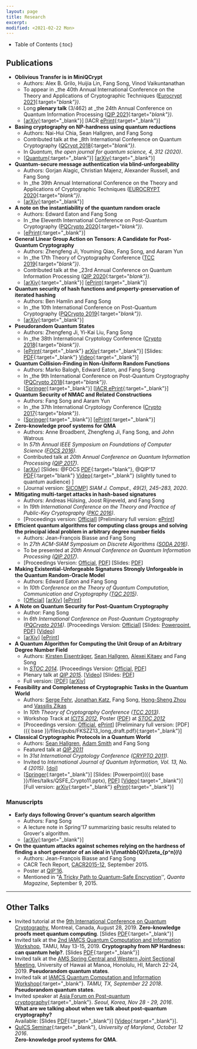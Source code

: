 ```yaml
---
layout: page
title: Research
excerpt:
modified: <2021-02-22 Mon>
---
```

* Table of Contents
{:toc}

## Publications
* **Oblivious Transfer is in MiniQCrypt**
    *  Authors: Alex B. Grilo, Huijia Lin, Fang Song, Vinod Vaikuntanathan
    *  To appear in _the 40th Annual International Conference on the Theory and Applications of Cryptographic Techniques ([Eurocrypt 2021](https://eurocrypt.iacr.org/2021/){:target="_blank"})_. 
	*  Long **plenary talk** (3/462) at _the 24th Annual Conference on Quantum Information Processing ([QIP 2021](https://www.mcqst.de/qip2021/){:target="_blank"})_. 
    *  [[arXiv](https://arxiv.org/abs/2011.14980){:target="_blank"}] [IACR [ePrint](https://ia.cr/2020/1500){:target="_blank"}]
* **Basing cryptography on NP-hardness using quantum reductions** 
	*  Authors: Nai-Hui Chia, Sean Hallgren, and Fang Song 
	*  Contributed talk at the _8th International Conference on
       Quantum Cryptography ([QCrypt 2018](http://2018.qcrypt.net/){:target="_blank"})_. 
	*  In _Quantum, the open journal for quantum science, 4, 312 (2020)_. 
	*  [[Quantum](https://doi.org/10.22331/q-2020-08-27-312){:target="_blank"}] [[arXiv](https://arxiv.org/abs/1804.10309){:target="_blank"}]
*  **Quantum-secure message authentication via blind-unforgeability** 
    *  Authors: Gorjan Alagic, Christian Majenz, Alexander Russell,
       and Fang Song
	*  In _the 39th Annual International Conference on the Theory and Applications of Cryptographic Techniques ([EUROCRYPT 2020](https://eurocrypt.iacr.org/2020/){:target="_blank"})_.
	*  [[arXiv](https://arxiv.org/abs/1803.03761){:target="_blank"}]
*   **A note on the instantiability of the quantum random oracle**
    *  Authors: Edward Eaton and Fang Song
	*  In _the Eleventh International Conference on Post-Quantum Cryptography ([PQCrypto 2020](https://pqcrypto2020.inria.fr/){:target="_blank"})_.
	*  [[ePrint](https://eprint.iacr.org/2019/1466){:target="_blank"}]
*   **General Linear Group Action on Tensors: A Candidate for Post-Quantum Cryptography** 
    *  Authors: Zhengfeng Ji, Youming Qiao, Fang Song, and Aaram Yun
	*  In _the 17th Theory of Cryptography Conference
       ([TCC 2019](https://tcc.iacr.org/2019/){:target="_blank"})_.
	*  Contributed talk at the _23rd Annual Conference on Quantum
    Information Processing ([QIP 2020](http://www.szpclab.com/qip2020){:target="_blank"})_.
	*  [[arXiv](https://arxiv.org/abs/1906.04330){:target="_blank"}] [[ePrint](https://ia.cr/2019/687){:target="_blank"}] 
*   **Quantum security of hash functions and property-preservation of iterated hashing**
    *   Authors: Ben Hamlin and Fang Song
	*   In _the 10th International Conference on Post-Quantum Cryptography ([PQCrypto 2019](http://pqcrypto2019.org/){:target="_blank"})_.
	* [[arXiv](https://arxiv.org/abs/1902.08709){:target="_blank"}]
*   **Pseudorandom Quantum States** 
    *   Authors: Zhengfeng Ji, Yi-Kai Liu, Fang Song 
	*   In _the 38th International Cryptology Conference ([Crypto 2018](https://crypto.iacr.org/2018/){:target="_blank"})_.
	*   [[ePrint](https://eprint.iacr.org/2018/544){:target="_blank"} [arXiv](https://arxiv.org/abs/1711.00385){:target="_blank"}] [Slides: [PDF]({{base}}/files/talks/prs-crypto18.pdf){:target="_blank"} [Video](https://www.youtube.com/watch?v=SuD-OvGKUWw&t=273s){:target="_blank"}]
*   **Quantum Collision-Finding in Non-Uniform Random Functions**
    *   Authors: Marko Balogh, Edward Eaton, and Fang Song
	*   In _the 9th International Conference on Post-Quantum Cryptography ([PQCrypto 2018](http://www.math.fau.edu/pqcrypto2018/){:target="_blank"})_.
    *   [[Springer](https://link.springer.com/chapter/10.1007%2F978-3-319-79063-3_22){:target="_blank"}] [[IACR ePrint](http://ia.cr/2017/688){:target="_blank"}]
*  **Quantum Security of NMAC and Related Constructions**
    *  Authors: Fang Song and Aaram Yun
	*  In _the 37th International Cryptology Conference ([Crypto 2017](https://www.iacr.org/conferences/crypto2017/){:target="_blank"})_.
	*  [[Springer](https://doi.org/10.1007/978-3-319-63715-0_10){:target="_blank"}] [[ePrint](https://eprint.iacr.org/2017/509){:target="_blank"}]
*   **Zero-knowledge proof systems for QMA**
    *   Authors: Anne Broadbent, Zhengfeng Ji, Fang Song, and John
        Watrous
    *   In _57th Annual IEEE Symposium on Foundations of Computer Science ([FOCS 2016](http://www.wisdom.weizmann.ac.il/~dinuri/focs16/CFP.html))_.
    *   Contributed talk at _20th Annual Conference on Quantum
        Information Processing
        ([QIP 2017](https://www.stationq.com/qip-2017/))_.
    *   [[arXiv](http://arxiv.org/abs/1604.02804)] [Slides:
        @FOCS
        [PDF]({{base}}/files/talks/2016_focs_qzkqma.pdf){:target="blank"},
        @QIP'17
        [PDF]({{base}}/files/talks/qip17_qzkqma.pdf){:target="blank"} [Video](https://www.youtube.com/watch?v=1fXLJBN-KfI&feature=youtu.be){:target="_blank"} (slightly tuned to quantum
        audience)
        ]
	* [Journal version: [SICOMP](https://doi.org/10.1137/18M1193530)]
      _SIAM J. Comput., 49(2), 245–283, 2020_.
*   **Mitigating multi-target attacks in hash-based signatures**
    *   Authors: Andreas Hülsing, Joost Rijneveld, and Fang Song
    *   In _19th International Conference on the Theory and Practice of Public-Key Cryptography ([PKC 2016](http://troll.iis.sinica.edu.tw/pkc16/index.shtml))_.
    *   [Proceedings version: [Official](http://link.springer.com/chapter/10.1007%2F978-3-662-49384-7_15)] [Preliminary full version: [ePrint](http://ia.cr/2015/1256)]
*   **Efficient quantum algorithms for computing class groups and solving the principal ideal problem in arbitrary degree number fields**
    *   Authors: Jean-François Biasse and Fang Song
    *   In _27th ACM-SIAM Symposium on Discrete Algorithms ([SODA 2016](http://www.siam.org/meetings/da16/))_.
    *   To be presented at _20th Annual Conference on Quantum Information Processing ([QIP 2017](https://www.stationq.com/qip-2017/))_.
    *   [Proceedings Version: [Official](http://dx.doi.org/10.1137/1.9781611974331.ch64), [PDF]({{base}}/files/pubs/BS_SODA16.pdf)] [Slides: [PDF]({{base}}/files/talks/sunits_soda16.pdf)]
*   **Making Existential-Unforgeable Signatures Strongly Unforgeable in the Quantum Random-Oracle Model**
    *   Authors: Edward Eaton and Fang Song
    *   In _10th Conference on the Theory of Quantum Computation, Communication and Cryptography ([TQC 2015](http://tqc2015.ulb.ac.be))_.
    *   [[Official](http://dblp.org/rec/html/conf/tqc/EatonS15)] [[arXiv](http://arxiv.org/abs/1509.02944)] [[ePrint](http://eprint.iacr.org/2015/878)]
*   **A Note on Quantum Security for Post-Quantum Cryptography**
    *   Author: Fang Song
    *   In _6th International Conference on Post-Quantum Cryptography ([PQCrypto 2014](http://pqcrypto2014.uwaterloo.ca/))_. [Proceedings Version: [Official](http://link.springer.com/chapter/10.1007/978-3-319-11659-4_15)] [Slides: [Powerpoint]({{base}}/files/talks/qfred_pqc14.pptx)<a>,</a> [PDF]({{base}}/files/talks/qfred_pqc14.pdf)] [[Video](https://www.youtube.com/watch?v=kYUgmZsSKd0&feature=youtu.be)]
    *   [[arXiv](http://arxiv.org/abs/1409.2187)] [[ePrint](http://eprint.iacr.org/2014/709)]
*   **A Quantum Algorithm for Computing the Unit Group of an Arbitrary Degree Number Field**
    *   Authors: [Kirsten Eisenträger](http://www.personal.psu.edu/kxe8/), [Sean Hallgren](http://www.cse.psu.edu/~hallgren), [Alexei Kitaev](http://www.cms.caltech.edu/people/3083/profile) and Fang Song
    *   In _[STOC 2014](http://www.columbia.edu/~cs2035/stoc/stoc2014/)_. [Proceedings Version: [Official](http://dl.acm.org/citation.cfm?id=2591860), [PDF]({{base}}/files/pubs/EHKS_STOC14.pdf)]
    *   Plenary talk at [_QIP 2015_](http://www.quantum-lab.org/qip2015/Program.php). [[Video](https://www.youtube.com/watch?v=WiH1SKJvsrU)] [Slides: [PDF]({{base}}/files/talks/units_qip15.pdf)]
    *   Full version: [<a href="">PDF</a>] [<a href="">arXiv</a>]
*   **Feasibility and Completeness of Cryptographic Tasks in the Quantum World**
    *   Authors: [Serge Fehr](http://homepages.cwi.nl/~fehr/), [Jonathan Katz](http://www.cs.umd.edu/~jkatz/), Fang Song, [Hong-Sheng Zhou](http://www.cs.umd.edu/~hszhou/Home_of_Hong-Sheng_Zhou.html) and [Vassilis Zikas](http://cs.ucla.edu/~vzikas/)
    *   In _10th Theory of Cryptography Conference ([TCC 2013](http://www.iacr.org/workshops/tcc2013/))_.
    *   Workshop Track at [_ICITS 2012_](http://icits2012.iro.umontreal.ca/), Poster ([PDF]({{base}}/files/talks/2pc_comlexity_poster_stoc12_48.pdf
        			)) at [_STOC 2012_](http://cs.nyu.edu/~stoc2012/default.htm)
    *   [Proceedings version: [Official](http://link.springer.com/chapter/10.1007/978-3-642-36594-2_16), [ePrint](https://eprint.iacr.org/2015/385.pdf)] [Preliminary full version: [PDF]({{ base }}/files/pubs/FKSZZ13_long_draft.pdf){:target="_blank"}] 
*   **Classical Cryptographic Protocols in a Quantum World**
    *   Authors: [Sean Hallgren](http://www.cse.psu.edu/~hallgren), [Adam Smith](http://www.cse.psu.edu/~asmith) and Fang Song
    *   Featured talk at [_QIP 2011_](http://qip2011.quantumlah.org/scientificprogramme/)
    *   In _31st International Cryptology Conference ([CRYPTO 2011](https://www.iacr.org/conferences/crypto2011/))_. 
    *   Invited to _International Journal of Quantum Information, Vol. 13, No. 4 (2015)_. [[doi](http://dx.doi.org/10.1142/S0219749915500288)]
    *   [[Springer](http://link.springer.com/chapter/10.1007/978-3-642-22792-9_23){:target="_blank"}] [Slides: [Powerpoint]({{ base }}/files/talks/QSFE_Crypto11.pptx), [PDF]({{base}}/files/talks/QSFE_Crypto11.pdf)] [[Video](http://www.iacr.org/cryptodb/data/paper.php?pubkey=23587){:target="_blank"}] [Full version: [arXiv](http://arxiv.org/abs/1507.01625){:target="_blank"} [ePrint](https://eprint.iacr.org/2015/687){:target="_blank"}]

### Manuscripts
*  **Early days following Grover's quantum search algorithm** 
    * Authors: Fang Song
    * A lecture note in Spring'17 summarizing basic results related to Grover's algorithm. 
    * [[arXiv](https://arxiv.org/abs/1709.01236){:target="_blank"}]
*   **On the quantum attacks against schemes relying on the hardness of finding a short generator of an ideal in \\(\mathbb{Q}(\zeta_{p^n})\\)**
    *   Authors: Jean-François Biasse and Fang Song
    *   CACR Tech Report, [CACR2015-12](http://cacr.uwaterloo.ca/techreports/2015/cacr2015-12.pdf), September 2015.
    *   Poster at [QIP'16](http://ucalgary.ca/qip2016/).
    *   Mentioned in "[A Tricky Path to Quantum-Safe Encryption](https://www.quantamagazine.org/20150908-quantum-safe-encryption)'', _Quanta Magazine_, September 9, 2015.

- - -

## Other Talks 
*  Invited tutorial at the [9th International Conference on Quantum Cryptography](http://2019.qcrypt.net/), Montreal, Canada, August 28, 2019. **Zero-knowledge proofs meet quantum computing**. [Slides [PDF]({{base}}/files/talks/201908_qcrypt_zk.pdf){:target="_blank"}]
*  Invited talk at the [2nd IAMCS Quantum Computation and Information Workshop](https://iamcs.tamu.edu/quantum-computation-and-information-workshop), TAMU, May
13-15, 2019. **Cryptography from NP Hardness: can quantum help?**. [Slides [PDF]({{base}}/files/talks/2IAMCS-Worst2Avg-Song.pdf){:target="_blank"}]
*  Invited talk at the [AMS Spring Central and Western Joint Sectional
Meeting](http://www.ams.org/meetings/sectional/2251_program.html), University of Hawaii at Manoa, Honolulu, HI, March
22-24, 2019. **Pseudorandom quantum states**.
*  Invited talk at [IAMCS Quantum Computation and Information Workshop](https://iamcs.tamu.edu/quantum-computation-and-information-workshop/){:target="_blank"}. _TAMU, TX, September 22 2018_. **Pseudorandom quantum states**. 
*  Invited speaker at [Asia Forum
    on Post-quantum cryptography](http://www.pqcforum.org/){:target="_blank"}. _Seoul, Korea, Nov 28 - 29, 2016_.  
	**What are we talking about when we talk about post-quantum
    cryptography?**  
	Available: [Slides [PDF]({{base}}/files/talks/201611_fspqcasia.pdf){:target="_blank"}] [[Video](https://www.youtube.com/watch?v=n39-FOmNh5g){:target="_blank"}].
*  [QuICS Seminar](http://quics.umd.edu/seminar){:target="_blank"}, _University of Maryland, October 12 2016_.  
**Zero-knowledge proof systems for QMA**.  

